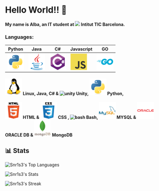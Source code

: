 
<h1>Hello World!! 👋 </h1>
<h4>My name is Alba, an IT student at <img src="https://agora.xtec.cat/iticbcn/wp-content/uploads/usu2389/2023/06/Imagotipo-1.png" width=20> Intitut TIC Barcelona.</h4>


### Languages:
| Python | Java | C# | Javascript | GO |
|----------|----------|----------|-----|-----|
|  <img src="https://github.com/devicons/devicon/blob/master/icons/python/python-original.svg" title="Python"  alt="Python" width="55" height="55"/> |  <img src="https://raw.githubusercontent.com/devicons/devicon/master/icons/java/java-original.svg" alt="java" width="55" height="55"/> |  <img src="https://raw.githubusercontent.com/devicons/devicon/master/icons/csharp/csharp-original.svg" alt="csharp" width="55" height="55"/> |  <img src="https://github.com/devicons/devicon/blob/master/icons/javascript/javascript-original.svg" title="JavaScript" alt="JavaScript" width="55" height="55"/> |  <img src="https://github.com/devicons/devicon/blob/master/icons/go/go-original-wordmark.svg" title="Solidity" alt="Solidity" width="55" height="55"/>| 
<h4>
  <img src="https://raw.githubusercontent.com/devicons/devicon/master/icons/linux/linux-original.svg" alt="linux" width="55" height="55"/> Linux, 
   Java,  
   C# &
  <img src="https://www.vectorlogo.zone/logos/unity3d/unity3d-icon.svg" alt="unity" width="55" height="55"/> Unity, 
  <img src="https://raw.githubusercontent.com/devicons/devicon/master/icons/python/python-original.svg" alt="python" width="55" height="55"/> Python, 
</h4>
<h4>
  <img src="https://raw.githubusercontent.com/devicons/devicon/master/icons/html5/html5-original-wordmark.svg" alt="html5" width="55" height="55"/> HTML & 
  <img src="https://raw.githubusercontent.com/devicons/devicon/master/icons/css3/css3-original-wordmark.svg" alt="css3" width="55" height="55"/> CSS , 
  <img src="https://www.vectorlogo.zone/logos/gnu_bash/gnu_bash-icon.svg" alt="bash" width="55" height="55"/> Bash,  
  <img src="https://raw.githubusercontent.com/devicons/devicon/master/icons/mysql/mysql-original-wordmark.svg" alt="mysql" width="55" height="55"/> MYSQL &
  <img src="https://raw.githubusercontent.com/devicons/devicon/master/icons/oracle/oracle-original.svg" alt="oracle" width="55" height="55"/> ORACLE DB &
  <img src="https://raw.githubusercontent.com/devicons/devicon/master/icons/mongodb/mongodb-original-wordmark.svg" alt="mongodb" width="55" height="55"/> MongoDB 
</h4> 
<h2>📊 Stats</h2>


![Snr1s3's Top Languages](https://github-readme-stats.vercel.app/api/top-langs/?username=Snr1s3&theme=radical&show_icons=true&hide_border=false&langs_count=5)

![Snr1s3's Stats](https://github-readme-stats.vercel.app/api?username=Snr1s3&theme=radical&show_icons=true&hide_border=false&count_private=true)   

![Snr1s3's Streak](https://github-readme-streak-stats.herokuapp.com/?user=Snr1s3&theme=radical&hide_border=false)

